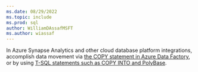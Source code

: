 ```yaml
---
ms.date: 08/29/2022
ms.topic: include
ms.prod: sql
author: WilliamDAssafMSFT
ms.author: wiassaf
---
```

In Azure Synapse Analytics and other cloud database platform integrations, accomplish data movement via [the COPY statement in Azure Data Factory](/azure/synapse-analytics/quickstart-copy-activity-load-sql-pool), or by using [T-SQL statements such as COPY INTO and PolyBase](/azure/synapse-analytics/sql-data-warehouse/quickstart-bulk-load-copy-tsql).